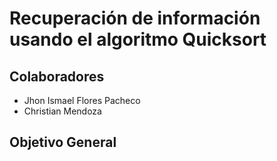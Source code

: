 # Recuperación de información usando el algoritmo Quicksort
## Colaboradores
+ Jhon Ismael Flores Pacheco
+ Christian Mendoza
## Objetivo General
